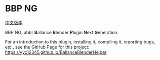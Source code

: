 # BBP NG

[中文版本](README_ZH.md)

BBP NG, abbr **B**allance **B**lender **P**lugin **N**ext **G**eneration.

For an introduction to this plugin, installing it, compiling it, reporting bugs, etc., see the GitHub Page for this project: https://yyc12345.github.io/BallanceBlenderHelper

